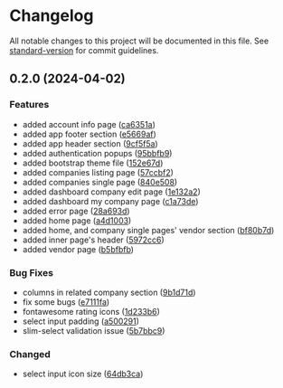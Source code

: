 # Changelog

All notable changes to this project will be documented in this file. See [standard-version](https://github.com/conventional-changelog/standard-version) for commit guidelines.

## 0.2.0 (2024-04-02)


### Features

* added account info page ([ca6351a](https://github.com/mohamedashrafothman/tcg-ui/commits/ca6351ab4f6c65f1fde0ba2b12f05a1cb093ff10))
* added app footer section ([e5669af](https://github.com/mohamedashrafothman/tcg-ui/commits/e5669af9ed867c26c818782caf3b97ab606187ae))
* added app header section ([9cf5f5a](https://github.com/mohamedashrafothman/tcg-ui/commits/9cf5f5aa9c2be275db151a1165e78b18f04f7eae))
* added authentication popups ([95bbfb9](https://github.com/mohamedashrafothman/tcg-ui/commits/95bbfb9d8aebc0b35fd1d27aef5a037fabf95902))
* added bootstrap theme file ([152e67d](https://github.com/mohamedashrafothman/tcg-ui/commits/152e67d6788240ab6751606625de976739da3346))
* added companies listing page ([57ccbf2](https://github.com/mohamedashrafothman/tcg-ui/commits/57ccbf2d5c35458dae25639f3582a2bd0726e2d6))
* added companies single page ([840e508](https://github.com/mohamedashrafothman/tcg-ui/commits/840e5080806ac4732658d315fd75bffd5daf311b))
* added dashboard company edit page ([1e132a2](https://github.com/mohamedashrafothman/tcg-ui/commits/1e132a24f9bf749156bad0bceba84c40994c4442))
* added dashboard my company page ([c1a73de](https://github.com/mohamedashrafothman/tcg-ui/commits/c1a73def7ea76698a6ac13770fe69692f372a1c7))
* added error page ([28a693d](https://github.com/mohamedashrafothman/tcg-ui/commits/28a693d5e6c01012ce9db0860b60ee3455db37ea))
* added home page ([a4d1003](https://github.com/mohamedashrafothman/tcg-ui/commits/a4d10037b13b93c3aae53267637a3e25e49b0b91))
* added home, and company single pages' vendor section ([bf80b7d](https://github.com/mohamedashrafothman/tcg-ui/commits/bf80b7d698cbc0ae291548a139dd46b05a8ef74e))
* added inner page's header ([5972cc6](https://github.com/mohamedashrafothman/tcg-ui/commits/5972cc6e00a3db7e669e1095f7540e7e09e8b7b7))
* added vendor page ([b5bfbfb](https://github.com/mohamedashrafothman/tcg-ui/commits/b5bfbfb4c5a1767ab70cacde3fd44135036d2f5d))


### Bug Fixes

* columns in related company section ([9b1d71d](https://github.com/mohamedashrafothman/tcg-ui/commits/9b1d71d1a7fee0254abdbf643a08617f5ce01c46))
* fix some bugs ([e7111fa](https://github.com/mohamedashrafothman/tcg-ui/commits/e7111faff8a41b3cdf0180733ababa72d483dbf8))
* fontawesome rating icons ([1d233b6](https://github.com/mohamedashrafothman/tcg-ui/commits/1d233b6aa4d3757b342cc9e6adb5ef4554099a0e))
* select input padding ([a500291](https://github.com/mohamedashrafothman/tcg-ui/commits/a5002910c86af696f4b6249997922a0bfc92ca4e))
* slim-select validation issue ([5b7bbc9](https://github.com/mohamedashrafothman/tcg-ui/commits/5b7bbc904c9abd04779f0c9cf5805d5cc6b5e6c1))


### Changed

* select input icon size ([64db3ca](https://github.com/mohamedashrafothman/tcg-ui/commits/64db3cab91e26f747bbd72fca87357c44670cfd6))
